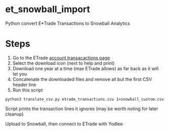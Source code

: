 # et_snowball_import
Python convert E*Trade Transactions to Snowball Analytics

# Steps
1. Go to the ETrade [account transacactions page]([url](https://us.etrade.com/e/t/accounts/txnhistory))
2. Select the download icon (next to help and print)
3. Download one year at a time (max ETrade allows) as far back as it will let you
4. Concatenate the downloaded files and remove all but the first CSV header line
5. Run this script

```
python3 translate_csv.py etrade_transactions.csv 1>snowball_custom.csv
```

Script prints the transaction lines it ignores (may be worth noting for later cleanup)

Upload to Snowball, then connect to ETrade with Yodlee


